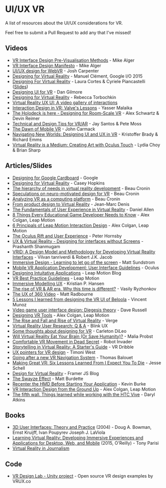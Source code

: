 # UI/UX VR
A list of resources about the UI/UX considerations for VR.

Feel free to submit a Pull Request to add any that I've missed!


## Videos

- [VR Interface Design Pre-Visualisation Methods](https://www.youtube.com/watch?v=id86HeV-Vb8) - Mike Alger
- [VR Interface Design Manifesto](https://www.youtube.com/watch?v=n3b8hZ5NV2E) - Mike Alger
- [UI/UX design for WebVR](https://www.youtube.com/watch?v=ZOaOYTOpwyM) - Josh Carpenter
- [Designing for Virtual Reality](https://www.youtube.com/watch?v=Qwh1LBzz3AU&feature=youtu.be&t=8m8s) - Manuel Clément, Google I/O 2015
- [Designing For Virtual Reality](https://www.youtube.com/watch?v=hM1AnOqaE-w) - Laura Cortes & Cyriele Piancastelli ([Slides](http://www.slideshare.net/LauraCortes9/talk-ux-uxinvrunit9))
- [Designing UI for VR](http://atomhawk.com/news/post/dan-talks-ui-vr-develop-2015) - Dan Gilmore
- [Designing for Virtual Reality](http://www.uxforvirtualreality.com/my-designing-for-virtual-reality-lightning-talk/) - Rebecca Torbochkin
- [Virtual Reality UX UI: A video gallery of interactions](http://vruxui.com/)
- [Interaction Design in VR: Valve's Lessons](https://www.youtube.com/watch?v=_vQo0ApkAtI) - Yasser Malaika
- [The Holodeck is here - Designing for Room-Scale VR](https://www.youtube.com/watch?v=U8mku0JvuLI) - Alex Schwartz & Devin Reimer
- [Technical and Design Tips for VR/AR](https://www.youtube.com/watch?v=_2T0dwGYP0s) - Jay Santos & Pete Moss
- [The Dawn of Mobile VR](https://www.youtube.com/watch?v=CqdexZJFHQE) - John Carmack
- [Navigating New Worlds: Designing UI and UX in VR](https://www.youtube.com/watch?v=braV_c4M8oI) - Kristoffer Brady & Richard Emms
- [Virtual Reality is a Medium: Creating Art with Oculus Touch](https://www.youtube.com/watch?v=gqrftCjQ4Q8&app=desktop) - Lydia Choy & Brian Sharp


## Articles/Slides

- [Designing for Google Cardboard](https://www.google.com/design/spec-vr/designing-for-google-cardboard/) - Google
- [Designing for Virtual Reality](https://ustwo.com/blog/designing-for-virtual-reality-google-cardboard/) - Casey Hopkins
- [The hierarchy of needs in virtual reality development](https://medium.com/@beaucronin/the-hierarchy-of-needs-in-virtual-reality-development-4333a4833acc) - Beau Cronin
- [Speculations on neuro-motivated design for VR](https://medium.com/@beaucronin/speculations-on-neuro-motivated-design-for-vr-3f26685c5c40) - Beau Cronin
- [Analyzing VR as a computing platform](https://medium.com/@beaucronin/analyzing-vr-as-a-computing-plaform-f4e53e25d078) - Beau Cronin
- [From product design to Virtual Reality](https://medium.com/google-design/from-product-design-to-virtual-reality-be46fa793e9b) - Jean-Marc Denis
- [The Fundamentals of User Experience in Virtual Reality](http://www.blockinterval.com/project-updates/2015/10/15/user-experience-in-virtual-reality) - Daniel Allen
- [8 Things Every Educational Game Developer Needs to Know](http://blog.leapmotion.com/8-things-every-educational-game-developer-needs-know/) - Alex Colgan, Leap Motion
- [6 Principals of Leap Motion Interaction Design](http://blog.leapmotion.com/6-principles-of-interaction-design/) - Alex Colgan, Leap Motion
- [The Oculus Rift and User Experience](http://www.uxmatters.com/mt/archives/2013/10/the-oculus-rift-and-user-experience.php) - Peter Hornsby
- [UX & Virtual Reality - Designing for interfaces without Screens](http://www.uxness.in/2015/08/ux-virtual-reality.html) - Prashanth Shanmugam
- [VRID: A Design Model and Methodology for Developing Virtual Reality Interfaces](http://www.cs.tufts.edu/~jacob/papers/vrst01.tanriverdi.pdf) - Vilvan tanriverdi & Robert J.K. Jacob
- [Immersive Design - Learning to let go of the screen](https://medium.com/backchannel/immersive-design-76499204d5f6#.rw8u2q3gp) - Matt Sundstrom
- [Mobile VR Application Development: User Interface Guidelines](https://developer.oculus.com/documentation/mobilesdk/latest/concepts/mobile-ui-guidelines-intro/) - Oculus
- [Designing Intuitative Applications](https://developer.leapmotion.com/articles/designing-intuitive-applications) - Leap Motion Blog
- [VR Best Practice Guidelines](https://developer.leapmotion.com/vr-best-practices) - Leap Motion
- [Immersive Modelling UX](http://www.madebykph.com/vr-ux) - Kristian P. Hansen
- [The rise of VR & AR era. Why this time is different?](http://www.slideshare.net/VRyzhonkov/the-rise-of-vr-ar-era-why-this-time-is-different) - Vasily Ryzhonkov
- [The UX of 360 Video](http://www.foolproof.co.uk/thinking/the-ux-of-360-degree-video/) - Matt Radbourne
- [5 Lessons I learned from designing the VR UI of Beloola](https://medium.com/beloola-all-our-news-updates/5-lessons-i-learned-from-designing-the-vrui-of-beloola-754f16062c0b#.evgt1cepa) - Vincent Munoz
- [Video game user interface design: Diegesis theory](http://devmag.org.za/2011/02/02/video-game-user-interface-design-diegesis-theory/) - Dave Russell
- [Designing VR Tools](http://blog.leapmotion.com/designing-vr-tools-good-bad-ugly/) - Alex Colgan, Leap Motion
- [The Rise and Fall and Rise of Virtual Reality](http://www.theverge.com/a/virtual-reality) - Verge
- [Virtual Reality User Research: Q & A](https://blinkux.com/blog/virtual-reality-user-research/) - Blink UX
- [Some thoughts about designing for VR](http://www.gamasutra.com/blogs/CarletonDiLeo/20151104/258433/Some_thoughts_about_designing_for_VR.php) - Carleton DiLeo 
- [Will Virtual Reality Eat Your Brain (Or Save Humanity)?](http://www.realvirtualshow.com/realvirtualshowblog/2015/10/28/will-virtual-reality-eat-your-brain-or-save-humanity) - Malia Probst
- [Comfortable VR Movement in Dead Secret](http://robotinvader.com/blog/?p=493) - Robot Invader
- [Storytelling in Virtual Reality: A Starter's Guide](http://www.vrdribble.com/allthingsvr/2015/11/4/storytelling-in-virtual-reality-a-starters-guide) - VR Dribble
- [UX pointers for VR design](https://medium.com/@timoni/ux-pointers-for-vr-design-dd52b718e19) - Timoni West
- [Going after a new VR Navigation System](https://medium.com/beloola-all-our-news-updates/going-after-a-new-vr-navigation-system-5439e0e860a2) - Thomas Balouet
- [Making Great VR: Six Lessons Learned From I Expect You To Die](http://www.gamasutra.com/blogs/JesseSchell/20150626/247113/) - Jesse Schell
- [Design for Virtual Reality](http://blog.framerjs.com/posts/design-virtual-reality.html) - Framer JS Blog
- [The Swayze Effect](https://storystudio.oculus.com/en-us/blog/the-swayze-effect/) - Matt Burdette
- [Recenter the HMD Before Starting Your Application](https://www.twentymilliseconds.com/post/recentering-hmd-best-practices/) - Kevin Burke
- [VR Interaction Design from the Ground Up](http://blog.leapmotion.com/build-button-workshop-vr-interaction-design-ground/) - Alex Colgan, Leap Motion
- [The fifth wall. Things learned while working with the HTC Vive](http://stateoflux.net/the-fifth-wall-things-learned-while-working-with-the-htc-vive/) - Daryl Atkins

## Books
- [3D User Interfaces: Theory and Practice](http://www.amazon.co.uk/gp/product/0201758679/ref=as_li_tl?ie=UTF8&camp=1634&creative=19450&creativeASIN=0201758679&linkCode=as2&tag=blomg-21) (2004) - Doug A. Bowman, Ernst Kruijff, Ivan Poupyrev Joseph J. LaViola
- [ Learning Virtual Reality: Developing Immersive Experiences and Applications for Desktop, Web, and Mobile](http://www.amazon.co.uk/gp/product/1491922834/ref=as_li_tl?ie=UTF8&camp=1634&creative=19450&creativeASIN=1491922834&linkCode=as2&tag=blomg-21) (2015, O'Reilly) - Tony Parisi 
- [Virtual Reality in Journalism](https://towcenter.gitbooks.io/virtual-reality-journalism/content/index.html)

## Code
- [VR Design Lab - Unity project](https://github.com/VRUX-CO/VRDesignLab) - Open source VR design examples by VRUX.co
